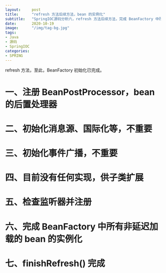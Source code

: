 ```yaml
---
layout:     post 
title:      "refresh 方法后续方法，bean 的实例化"
subtitle:   "SpringIOC源码分析六，refresh 方法后续方法，完成 BeanFactory 中所有非延迟加载的 bean 的实例化"
date:       2020-10-19
image:      "/img/tag-bg.jpg"
tags:
- Java
- 源码
- SpringIOC
categories:
- SPRING
---
```


refresh 方法，至此，BeanFactory 初始化已完成。

# 一、注册 BeanPostProcessor，bean 的后置处理器

# 二、初始化消息源、国际化等，不重要

# 三、初始化事件广播，不重要

# 四、目前没有任何实现，供子类扩展

# 五、检查监听器并注册

# 六、完成 BeanFactory 中所有非延迟加载的 bean 的实例化

# 七、finishRefresh() 完成

